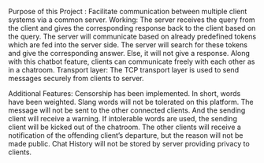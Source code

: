 Purpose of this Project :
Facilitate communication between multiple client systems via a common server. 
Working:
The server receives the query from the client and gives the corresponding response back to the client based on the query.
The server will communicate based on already predefined tokens which are fed into the server side. The server will search for these tokens and give the corresponding answer. Else, it will not give a response.
Along with this chatbot feature, clients can communicate freely with each other as in a chatroom.
Transport layer:
The TCP transport layer is used to send messages securely from clients to server. 


Additional Features:
Censorship has been implemented. In short, words have been weighted.
Slang words will not be tolerated on this platform. The message will not be sent to the other connected clients. And the sending client will receive a warning.
If intolerable words are used, the sending client will be kicked out of the chatroom. The other clients will receive a notification of the offending client’s departure, but the reason will not be made public.
Chat History will not be stored by server providing privacy to clients.
